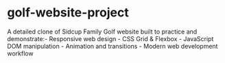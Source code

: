 # golf-website-project
A detailed clone of Sidcup Family Golf website built to practice and demonstrate:-
Responsive web design - CSS Grid &amp; Flexbox - JavaScript DOM manipulation - Animation and transitions - Modern web development workflow
